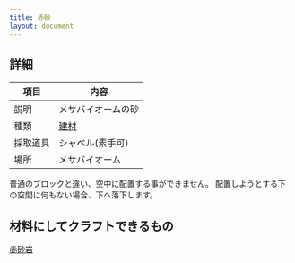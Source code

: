```yaml
---
title: 赤砂
layout: document
---
```

## 詳細

|項目|内容|
|---|---|
|説明|メサバイオームの砂|
|種類|[建材](建材)|
|採取道具|シャベル(素手可)|
|場所|メサバイオーム|

普通のブロックと違い、空中に配置する事ができません。
配置しようとする下の空間に何もない場合、下へ落下します。

## 材料にしてクラフトできるもの

[赤砂岩](赤砂岩)
